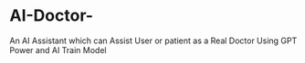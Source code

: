 # AI-Doctor-
An AI Assistant which can Assist User or patient as a Real Doctor Using GPT Power and AI Train Model
